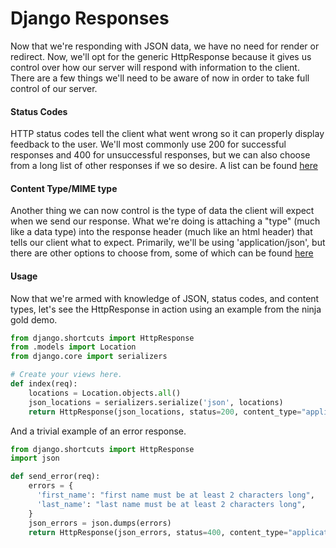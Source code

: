 # Django Responses
Now that we're responding with JSON data, we have no need for render or redirect. Now, we'll opt for the generic HttpResponse because it gives us control over how our server will respond with information to the client. There are a few things we'll need to be aware of now in order to take full control of our server.

#### Status Codes
HTTP status codes tell the client what went wrong so it can properly display feedback to the user. We'll most commonly use 200 for successful responses and 400 for unsuccessful responses, but we can also choose from a long list of other responses if we so desire. A list can be found [here](https://developer.mozilla.org/en-US/docs/Web/HTTP/Status)

#### Content Type/MIME type
Another thing we can now control is the type of data the client will expect when we send our response. What we're doing is attaching a "type" (much like a data type) into the response header (much like an html header) that tells our client what to expect. Primarily, we'll be using 'application/json', but there are other options to choose from, some of which can be found [here](https://developer.mozilla.org/en-US/docs/Web/HTTP/Basics_of_HTTP/MIME_types#Important_MIME_types_for_Web_developers)

#### Usage
Now that we're armed with knowledge of JSON, status codes, and content types, let's see the HttpResponse in action using an example from the ninja gold demo.
```python
from django.shortcuts import HttpResponse
from .models import Location
from django.core import serializers

# Create your views here.
def index(req):
    locations = Location.objects.all()
    json_locations = serializers.serialize('json', locations)
    return HttpResponse(json_locations, status=200, content_type="application/json")
```
And a trivial example of an error response.
```python
from django.shortcuts import HttpResponse
import json

def send_error(req):
    errors = {
      'first_name': "first name must be at least 2 characters long",
      'last_name': "last name must be at least 2 characters long",
    }
    json_errors = json.dumps(errors)
    return HttpResponse(json_errors, status=400, content_type="application/json")
```